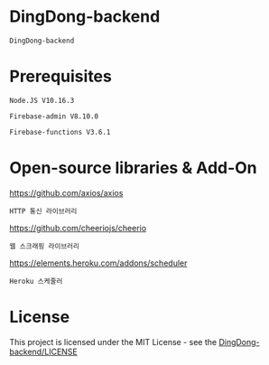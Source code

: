 # DingDong-backend
    DingDong-backend
# Prerequisites
    Node.JS V10.16.3
    
    Firebase-admin V8.10.0
    
    Firebase-functions V3.6.1
# Open-source libraries & Add-On
https://github.com/axios/axios

    HTTP 통신 라이브러리
https://github.com/cheeriojs/cheerio

    웹 스크래핑 라이브러리
    
https://elements.heroku.com/addons/scheduler
    
    Heroku 스케줄러

# License
This project is licensed under the MIT License - see the [DingDong-backend/LICENSE](LICENSE)
